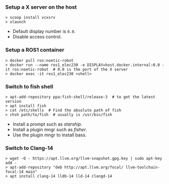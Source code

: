 ### Setup a X server on the host
```shell
> scoop install vcxsrv
> xlaunch
```
- Default display number is `0.0`.
- Disable access control.

### Setup a ROS1 container
```shell
> docker pull ros:noetic-robot
> docker run --name ros1_elec230 -e DISPLAY=host.docker.internal:0.0 -it ros:noetic-robot  # 0.0 is the port of the X server
> docker exec -it ros1_elec230 <shell>
```

### Switch to fish shell
```shell
> apt-add-repository ppa:fish-shell/release-3  # to get the latest version
> apt install fish
> cat /etc/shells  # Find the absolute path of fish
> chsh path/to/fish  # usually is /usr/bin/fish
```
- Install a prompt such as *starship*.
- Install a plugin mngr such as *fisher*.
- Use the plugin mngr to install bass.

### Switch to Clang-14
```shell
> wget -O - https://apt.llvm.org/llvm-snapshot.gpg.key | sudo apt-key add -
> apt-add-repository "deb http://apt.llvm.org/focal/ llvm-toolchain-focal-14 main"
> apt install clang-14 lldb-14 lld-14 clangd-14
```